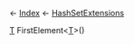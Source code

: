 ← [Index](Api-Index) ← [HashSetExtensions](System.Collections.Generic.HashSetExtensions)

[T]() FirstElement<T><[T]()>()